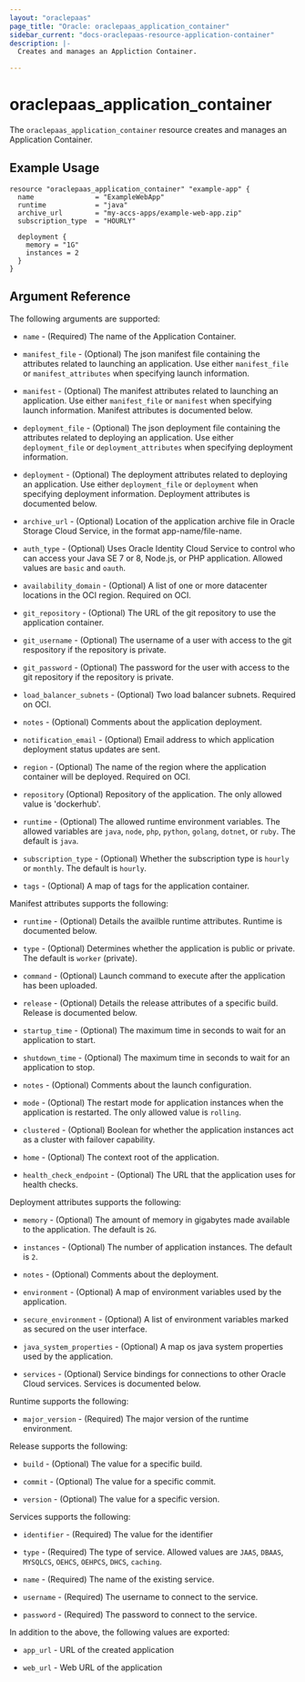 ```yaml
---
layout: "oraclepaas"
page_title: "Oracle: oraclepaas_application_container"
sidebar_current: "docs-oraclepaas-resource-application-container"
description: |-
  Creates and manages an Appliction Container.

---
```


# oraclepaas_application_container

The `oraclepaas_application_container` resource creates and manages an Application Container.

## Example Usage

```hcl
resource "oraclepaas_application_container" "example-app" {
  name               = "ExampleWebApp"
  runtime            = "java"
  archive_url        = "my-accs-apps/example-web-app.zip"
  subscription_type  = "HOURLY"

  deployment {
    memory = "1G"
    instances = 2
  }
}
```

## Argument Reference

The following arguments are supported:

* `name` - (Required) The name of the Application Container.

* `manifest_file` - (Optional) The json manifest file containing the attributes related to launching an application. Use either `manifest_file` or `manifest_attributes` when specifying 
launch information.

* `manifest` - (Optional) The manifest attributes related to launching an application. Use either `manifest_file` or `manifest` when specifying 
launch information. Manifest attributes is documented below.

* `deployment_file` - (Optional) The json deployment file containing the attributes related to deploying an application. Use either `deployment_file` or `deployment_attributes` when specifying
deployment information. 

* `deployment` - (Optional) The deployment attributes related to deploying an application. Use either `deployment_file` or `deployment` when specifying
deployment information. Deployment attributes is documented below.

* `archive_url` - (Optional) Location of the application archive file in Oracle Storage Cloud Service, in the format app-name/file-name.

* `auth_type` - (Optional) Uses Oracle Identity Cloud Service to control who can access your Java SE 7 or 8, Node.js, or PHP application. Allowed values are `basic` and `oauth`.

* `availability_domain` - (Optional) A list of one or more datacenter locations in the OCI region. Required on OCI.

* `git_repository` - (Optional) The URL of the git repository to use the application container.

* `git_username` - (Optional) The username of a user with access to the git respository if the repository is private.

* `git_password` - (Optional) The password for the user with access to the git repository if the repository is private.

* `load_balancer_subnets` - (Optional) Two load balancer subnets. Required on OCI.

* `notes` - (Optional) Comments about the application deployment.

* `notification_email` - (Optional) Email address to which application deployment status updates are sent.

* `region` - (Optional) The name of the region where the application container will be deployed. Required on OCI.

* `repository` (Optional) Repository of the application. The only allowed value is 'dockerhub'.

* `runtime` - (Optional) The allowed runtime environment variables. The allowed variables are `java`, `node`, `php`, `python`, `golang`, `dotnet`, or `ruby`. The default is `java`.

* `subscription_type` - (Optional) Whether the subscription type is `hourly` or `monthly`. The default is `hourly`.

* `tags` - (Optional) A map of tags for the application container.

Manifest attributes supports the following: 

* `runtime` - (Optional) Details the availble runtime attributes. Runtime is documented below.

* `type` - (Optional) Determines whether the application is public or private. The default is `worker` (private).

* `command` - (Optional) Launch command to execute after the application has been uploaded.

* `release` - (Optional) Details the release attributes of a specific build. Release is documented below.

* `startup_time` - (Optional) The maximum time in seconds to wait for an application to start.

* `shutdown_time` - (Optional) The maximum time in seconds to wait for an application to stop.

* `notes` - (Optional) Comments about the launch configuration.

* `mode` - (Optional) The restart mode for application instances when the application is restarted. The only allowed value is `rolling`.

* `clustered` - (Optional) Boolean for whether the application instances act as a cluster with failover capability.

* `home` - (Optional) The context root of the application.

* `health_check_endpoint` - (Optional) The URL that the application uses for health checks.

Deployment attributes supports the following: 

* `memory` - (Optional) The amount of memory in gigabytes made available to the application. The default is `2G`. 

* `instances` - (Optional) The number of application instances. The default is `2`.

* `notes` - (Optional) Comments about the deployment.

* `environment` - (Optional) A map of environment variables used by the application.

* `secure_environment` - (Optional) A list of environment variables marked as secured on the user interface.

* `java_system_properties` - (Optional) A map os java system properties used by the application.

* `services` - (Optional) Service bindings for connections to other Oracle Cloud services. Services is documented below.

Runtime supports the following:

* `major_version` - (Required) The major version of the runtime environment.

Release supports the following:

* `build` - (Optional) The value for a specific build.

* `commit` - (Optional) The value for a specific commit.

* `version` - (Optional) The value for a specific version.

Services supports the following:

* `identifier` - (Required) The value for the identifier

* `type` - (Required) The type of service. Allowed values are `JAAS`, `DBAAS`, `MYSQLCS`, `OEHCS`, `OEHPCS`, `DHCS`, `caching`.

* `name` - (Required) The name of the existing service. 

* `username` - (Required) The username to connect to the service.

* `password` - (Required) The password to connect to the service.

In addition to the above, the following values are exported: 

* `app_url` - URL of the created application

* `web_url` - Web URL of the application
